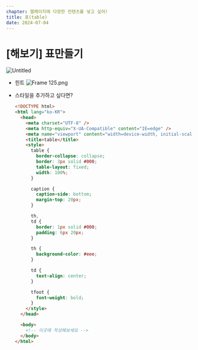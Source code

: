 ```yaml
---
chapter: 웹페이지에 다양한 컨텐츠를 넣고 싶어!
title: 표(table)
date: 2024-07-04
---
```


# [해보기] 표만들기

![Untitled](/images/html-css/chapter06/Untitled.png)

- 힌트
  ![Frame 125.png](/images/html-css/chapter06/Frame_125.png)
- 스타일을 추가하고 싶다면?

  ```html
  <!DOCTYPE html>
  <html lang="ko-KR">
    <head>
      <meta charset="UTF-8" />
      <meta http-equiv="X-UA-Compatible" content="IE=edge" />
      <meta name="viewport" content="width=device-width, initial-scale=1.0" />
      <title>table</title>
      <style>
        table {
          border-collapse: collapse;
          border: 3px solid #000;
          table-layout: fixed;
          width: 100%;
        }

        caption {
          caption-side: bottom;
          margin-top: 20px;
        }

        th,
        td {
          border: 1px solid #000;
          padding: 6px 20px;
        }

        th {
          background-color: #eee;
        }

        td {
          text-align: center;
        }

        tfoot {
          font-weight: bold;
        }
      </style>
    </head>

    <body>
      <!-- 이곳에 작성해보세요 -->
    </body>
  </html>
  ```
